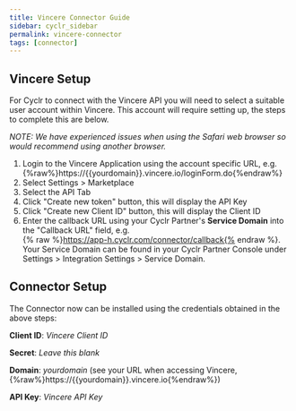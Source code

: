 ```yaml
---
title: Vincere Connector Guide
sidebar: cyclr_sidebar
permalink: vincere-connector
tags: [connector]
---
```


Vincere Setup
---------------

For Cyclr to connect with the Vincere API you will need to select a suitable user account within Vincere. This account will require setting up, the steps to complete this are below.

_NOTE: We have experienced issues when using the Safari web browser so would recommend using another browser._

1. Login to the Vincere Application using the account specific URL, e.g. {%raw%}https://{{yourdomain}}.vincere.io/loginForm.do{%endraw%}
2. Select Settings > Marketplace
3. Select the API Tab
4. Click "Create new token" button, this will display the API Key
5. Click "Create new Client ID" button, this will display the Client ID
6. Enter the callback URL using your Cyclr Partner's **Service Domain** into the "Callback URL" field, e.g. <br /> {% raw %}https://app-h.cyclr.com/connector/callback{% endraw %}. <br /> Your Service Domain can be found in your Cyclr Partner Console under Settings > Integration Settings > Service Domain.


Connector Setup
---------------

The Connector now can be installed using the credentials obtained in the above steps:

**Client ID**: _Vincere Client ID_

**Secret**: _Leave this blank_

**Domain**:  _yourdomain_ (see your URL when accessing Vincere, {%raw%}https://{{yourdomain}}.vincere.io{%endraw%})

**API Key**: _Vincere API Key_

